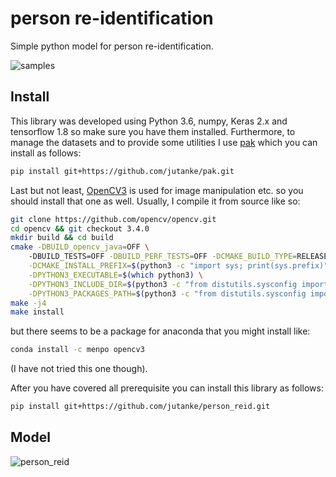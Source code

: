 # person re-identification
Simple python model for person re-identification.

![samples](https://user-images.githubusercontent.com/831215/41969613-554747a0-7a08-11e8-9adc-6c3107c8b383.png)

## Install
This library was developed using Python 3.6, numpy, 
Keras 2.x and tensorflow 1.8 so make sure you have them
installed. Furthermore, to manage the datasets and to provide some utilities I use
[pak](https://github.com/jutanke/pak) which you can install as follows:
```bash
pip install git+https://github.com/jutanke/pak.git
```
Last but not least, [OpenCV3](https://github.com/opencv/opencv) is used for image manipulation etc. so you should
install that one as well. Usually, I compile it from source like so:
```bash
git clone https://github.com/opencv/opencv.git
cd opencv && git checkout 3.4.0
mkdir build && cd build
cmake -DBUILD_opencv_java=OFF \ 
    -DBUILD_TESTS=OFF -DBUILD_PERF_TESTS=OFF -DCMAKE_BUILD_TYPE=RELEASE \
    -DCMAKE_INSTALL_PREFIX=$(python3 -c "import sys; print(sys.prefix)") \
    -DPYTHON3_EXECUTABLE=$(which python3) \
    -DPYTHON3_INCLUDE_DIR=$(python3 -c "from distutils.sysconfig import get_python_inc; print(get_python_inc())") \
    -DPYTHON3_PACKAGES_PATH=$(python3 -c "from distutils.sysconfig import get_python_lib; print(get_python_lib())") .. 
make -j4
make install
```
but there seems to be a package for anaconda that you might install like:
```bash
conda install -c menpo opencv3 
```
(I have not tried this one though).

After you have covered all prerequisite you can install this library as follows:
```bash
pip install git+https://github.com/jutanke/person_reid.git
```

## Model

![person_reid](https://user-images.githubusercontent.com/831215/41969619-58d6486c-7a08-11e8-9112-edececec90a6.png)
